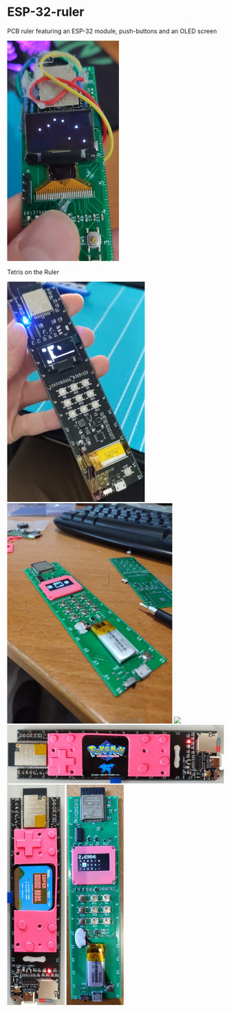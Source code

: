 # ESP-32-ruler
PCB ruler featuring an ESP-32 module, push-buttons and an OLED screen

<img src="photos/v0.1.png" height="512"/>

Tetris on the Ruler

<img src="photos/ruller_v1.jpg" height="512"/>
<img src="photos/ruller_v2.jpg" height="512"/>
<img src="photos/v0_v2.jpg" height="512"/>
<img src="photos/pokemon.jpg"/>
<img src="photos/mario.jpg" height="512"/>
<img src="photos/calculator.jpg" height="512"/>
